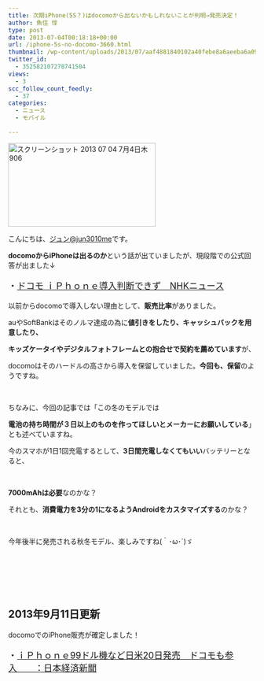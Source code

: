 ```yaml
---
title: 次期iPhone(5S？)はdocomoから出ないかもしれないことが判明→発売決定！
author: 魚住 惇
type: post
date: 2013-07-04T00:18:18+00:00
url: /iphone-5s-no-docomo-3660.html
thumbnail: /wp-content/uploads/2013/07/aaf4881840102a40febe8a6aeeba6a091.png
twitter_id:
  - 352582107278741504
views:
  - 3
scc_follow_count_feedly:
  - 37
categories:
  - ニュース
  - モバイル

---
```

<img decoding="async" loading="lazy" title="スクリーンショット 2013-07-04 7月4日木906.png" alt="スクリーンショット 2013 07 04 7月4日木906" src="/wp-content/uploads/2013/07/aaf4881840102a40febe8a6aeeba6a09.png" width="300" height="170" border="0" />

<!--more-->

こんにちは、[ジュン@jun3010me][1]です。

**docomoからiPhoneは出るのか**という話が出ていましたが、現段階での公式回答が出ました↓

<p style="font-size: 18px;">
  ・<a href="http://www3.nhk.or.jp/news/html/20130704/k10015788821000.html" target="_blank">ドコモ ｉＰｈｏｎｅ導入判断できず　NHKニュース</a>
</p>

以前からdocomoで導入しない理由として、**販売比率**がありました。

auやSoftBankはそのノルマ達成の為に**値引きをしたり、キャッシュバックを用意したり、**

**キッズケータイやデジタルフォトフレームとの抱合せで契約を薦めています**が、

docomoはそのハードルの高さから導入を保留していました。**今回も、保留**のようですね。

&nbsp;

ちなみに、今回の記事では「この冬のモデルでは

**電池の持ち時間が３日以上のものを作ってほしいとメーカーにお願いしている**」とも述べていますね。

今のスマホが1日1回充電するとして、**3日間充電しなくてもいい**バッテリーとなると、

&nbsp;

**7000mAhは必要**なのかな？

それとも、**消費電力を3分の1になるようAndroidをカスタマイズする**のかな？

&nbsp;

今年後半に発売される秋冬モデル、楽しみですね(｀･ω･´)ゞ

&nbsp;

&nbsp;

&nbsp;

## 2013年9月11日更新

docomoでのiPhone販売が確定しました！

<p style="font-size: 18px;">
  ・<a href="http://www.nikkei.com/article/DGXNASGN1001I_Q3A910C1000000/" target="_blank">ｉＰｈｏｎｅ99ドル機など日米20日発売　ドコモも参入　　：日本経済新聞</a>
</p>

&nbsp;

 [1]: https://twitter.com/jun3010me